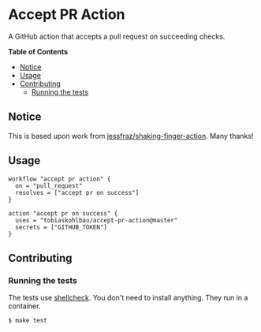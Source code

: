 # Accept PR Action

A GitHub action that accepts a pull request on succeeding checks.

**Table of Contents**

<!-- toc -->

- [Notice](#notice)
- [Usage](#usage)
- [Contributing](#contributing)
  * [Running the tests](#running-the-tests)

<!-- tocstop -->

## Notice

This is based upon work from [jessfraz/shaking-finger-action](https://github.com/jessfraz/shaking-finger-action).
Many thanks!

## Usage

```
workflow "accept pr action" {
  on = "pull_request"
  resolves = ["accept pr on success"]
}

action "accept pr on success" {
  uses = "tobiaskohlbau/accept-pr-action@master"
  secrets = ["GITHUB_TOKEN"]
}
```

## Contributing

### Running the tests

The tests use [shellcheck](https://github.com/koalaman/shellcheck). You don't
need to install anything. They run in a container.

```console
$ make test
```
